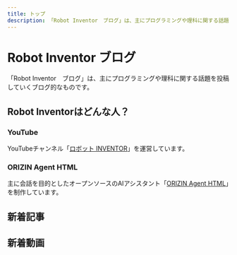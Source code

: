 ```yaml
---
title: トップ
description: 「Robot Inventor　ブログ」は、主にプログラミングや理科に関する話題を投稿していくブログ的なものです。
---
```


# Robot Inventor ブログ

「Robot Inventor　ブログ」は、主にプログラミングや理科に関する話題を投稿していくブログ的なものです。

## Robot Inventorはどんな人？

### YouTube

YouTubeチャンネル「[ロボット INVENTOR](https://www.youtube.com/channel/UCJFnl1HIx-atCMWnDcKBrfw)」を運営しています。

### ORIZIN Agent HTML

主に会話を目的としたオープンソースのAIアシスタント「[ORIZIN Agent HTML](https://robot-inventor.github.io/ORIZIN-Agent-HTML/)」を制作しています。

## 新着記事

<article-card thumbnail="/article/2022/10/09/logo-background-materials-for-vtubers/blue.png"
            link="/article/2022/10/09/logo-background-materials-for-vtubers/"
            article-title="【VTuber向けフリー素材】ロゴや立ち絵用の背景素材を配布します！"
            description="VTuber向けのフリー素材を配布します。ロゴや立ち絵の背景素材としてどうぞ！！必ず利用条件を確認のうえ、ご利用ください。カラーバリエーションは記事の末尾の素材一覧にまとめてあります。"></article-card>

## 新着動画

<yt-video video-id="nNSLBkmXYlI"></yt-video>
